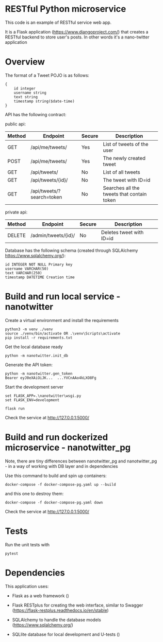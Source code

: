 RESTful Python microservice
=============================

This code is an example of RESTful service web app. 

It is a Flask application (https://www.djangoproject.com/) that creates a RESTful backend to store user's posts. In other 
words it's a nano-twitter application

Overview
=========
The format of a Tweet POJO is as follows:

```
{
    id integer
    username string
    text string
    timestamp string($date-time)
}
```

API has the following contract:


public api:

| Method | Endpoint                   |Secure|      Description                               |
|--------|----------------------------|------|------------------------------------------------|
|GET     |  /api/me/tweets/           |  Yes |    List of tweets of the user                  |
|POST    |  /api/me/tweets/           |  Yes |    The newly created tweet                     |
|GET     |  /api/tweets/              |  No  |    List of all tweets                          |
|GET     |  /api/tweets/{id}/         |  No  |    The tweet with ID=id                        |  
|GET     |  /api/tweets/?search=token |  No  |    Searches all the tweets that contain token  |


private api:

| Method | Endpoint                   |Secure|      Description                               |
|--------|----------------------------|------|------------------------------------------------|
|DELETE  |   /admin/tweets/{id}/      |   No |     Deletes tweet with ID=id                   |

Database has the following schema (created through SQLAlchemy https://www.sqlalchemy.org/):

```
id INTEGER NOT NULL Primary key
username VARCHAR(50)
text VARCHAR(250)
timestamp DATETIME Creation time
```

Build and run local service - nanotwitter
==========================================


Create a virtual environment and install the requirements

```
python3 -m venv ./venv
source ./venv/bin/activate OR .\venv\Scripts\activate
pip install -r requirements.txt
```

Get the local database ready

```
python -m nanotwitter.init_db
```

Generate the API token:
```
python -m nanotwitter.gen_token
Bearer eyJ0eXAiOiJK...  ...YVCnAAo4kLXO8Fg
```

Start the development server

```
set FLASK_APP=.\nanotwitter\wsgi.py 
set FLASK_ENV=development

flask run
```

Check the service at http://127.0.0.1:5000/

Build and run dockerized microservice - nanotwitter_pg
=======================================================

Note, there are tiny differences between nanotwitter_pg and nanotwitter_pg - in a way of working with DB layer and in
dependencies

Use this command to build and spin up containers:

```
docker-compose -f docker-compose-pg.yaml up --build
```

and this one to destroy them:

```
docker-compose -f docker-compose-pg.yaml down
```
Check the service at http://127.0.0.1:5000/

Tests
======

Run the unit tests with

```
pytest
```

Dependencies
=============

This application uses:

* Flask as a web framework ()
  
* Flask RESTplus for creating the web interface, similar to Swagger (https://flask-restplus.readthedocs.io/en/stable)

* SQLAlchemy to handle the database models (https://www.sqlalchemy.org/)

* SQLlite database for local development and U-tests ()
